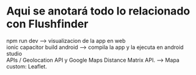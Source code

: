 # Aqui se anotará todo lo relacionado con Flushfinder <br/>
npm run dev --> visualizacion de la app en web<br/>
ionic capacitor build android --> compila la app y la ejecuta en android studio<br/>
APIs / Geolocation API y Google Maps Distance Matrix API. --> Mapa custom: Leaflet.<br/>
